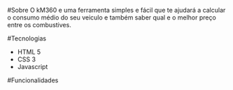 #Sobre
O kM360 e uma ferramenta simples e fácil que te ajudará a calcular o consumo médio do seu veiculo e também saber qual e o melhor preço entre os combustives.

#Tecnologias
* HTML 5
* CSS 3
* Javascript 
  
#Funcionalidades
